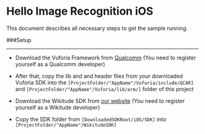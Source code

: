 # Hello Image Recognition iOS

This document describes all necessary steps to get the sample running.


###Setup
***

* Download the Vuforia Framework from [Qualcomm](https://ar.qualcomm.at/sdk/ios) (You need to register yourself as a Qualcomm developer)

* After that, copy the lib and and header files from your downloaded Vuforia SDK into the ``` [ProjectFolder/"AppName"/Vuforia/include/QCAR] ``` and ``` [ProjectFolder/"AppName"/Vuforia/lib/arm/] ``` folder of this project 

* Download the Wikitude SDK from [our website](http://www.wikitude.com/developer/sdk) (You need to register yourself as a Wikitude developer)

* Copy the SDK folder from ``` [DownloadedSDKRoot/iOS/SDK] ``` into ``` [ProjectFolder/"AppName"/WikitudeSDK] ```

